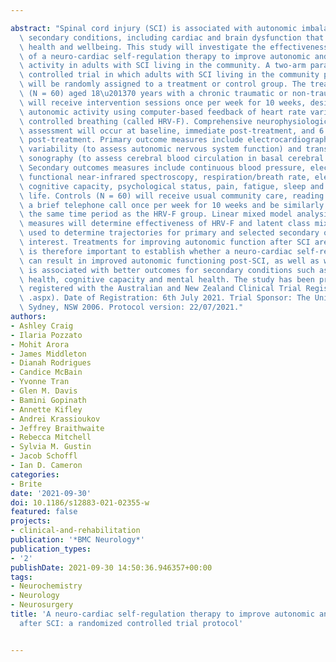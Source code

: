 ---
abstract: "Spinal cord injury (SCI) is associated with autonomic imbalance and significant\
  \ secondary conditions, including cardiac and brain dysfunction that adversely impact\
  \ health and wellbeing. This study will investigate the effectiveness (intention-to-treat)\
  \ of a neuro-cardiac self-regulation therapy to improve autonomic and neural/brain\
  \ activity in adults with SCI living in the community. A two-arm parallel, randomised\
  \ controlled trial in which adults with SCI living in the community post-rehabilitation\
  \ will be randomly assigned to a treatment or control group. The treatment group\
  \ (N = 60) aged 18\u201370 years with a chronic traumatic or non-traumatic SCI,\
  \ will receive intervention sessions once per week for 10 weeks, designed to regulate\
  \ autonomic activity using computer-based feedback of heart rate variability and\
  \ controlled breathing (called HRV-F). Comprehensive neurophysiological and psychological\
  \ assessment will occur at baseline, immediate post-treatment, and 6 and 12-months\
  \ post-treatment. Primary outcome measures include electrocardiography/heart rate\
  \ variability (to assess autonomic nervous system function) and transcranial doppler\
  \ sonography (to assess cerebral blood circulation in basal cerebral arteries).\
  \ Secondary outcomes measures include continuous blood pressure, electroencephalography,\
  \ functional near-infrared spectroscopy, respiration/breath rate, electrooculography,\
  \ cognitive capacity, psychological status, pain, fatigue, sleep and quality of\
  \ life. Controls (N = 60) will receive usual community care, reading material and\
  \ a brief telephone call once per week for 10 weeks and be similarly assessed over\
  \ the same time period as the HRV-F group. Linear mixed model analysis with repeated\
  \ measures will determine effectiveness of HRV-F and latent class mixture modelling\
  \ used to determine trajectories for primary and selected secondary outcomes of\
  \ interest. Treatments for improving autonomic function after SCI are limited. It\
  \ is therefore important to establish whether a neuro-cardiac self-regulation therapy\
  \ can result in improved autonomic functioning post-SCI, as well as whether HRV-F\
  \ is associated with better outcomes for secondary conditions such as cardiovascular\
  \ health, cognitive capacity and mental health. The study has been prospectively\
  \ registered with the Australian and New Zealand Clinical Trial Registry ( ACTRN12621000870853\
  \ .aspx). Date of Registration: 6th July 2021. Trial Sponsor: The University of\
  \ Sydney, NSW 2006. Protocol version: 22/07/2021."
authors:
- Ashley Craig
- Ilaria Pozzato
- Mohit Arora
- James Middleton
- Dianah Rodrigues
- Candice McBain
- Yvonne Tran
- Glen M. Davis
- Bamini Gopinath
- Annette Kifley
- Andrei Krassioukov
- Jeffrey Braithwaite
- Rebecca Mitchell
- Sylvia M. Gustin
- Jacob Schoffl
- Ian D. Cameron
categories:
- Brite
date: '2021-09-30'
doi: 10.1186/s12883-021-02355-w
featured: false
projects:
- clinical-and-rehabilitation
publication: '*BMC Neurology*'
publication_types:
- '2'
publishDate: 2021-09-30 14:50:36.946357+00:00
tags:
- Neurochemistry
- Neurology
- Neurosurgery
title: 'A neuro-cardiac self-regulation therapy to improve autonomic and neural function
  after SCI: a randomized controlled trial protocol'

---
